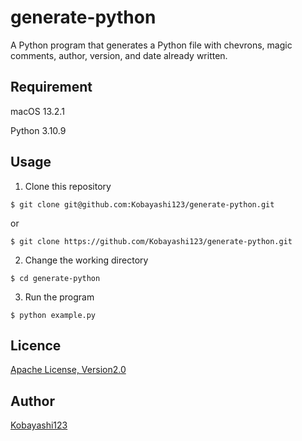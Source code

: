 # generate-python

A Python program that generates a Python file with chevrons, magic comments, author, version, and date already written.

## Requirement

macOS 13.2.1

Python 3.10.9

## Usage

1. Clone this repository

```
$ git clone git@github.com:Kobayashi123/generate-python.git
```
or
```
$ git clone https://github.com/Kobayashi123/generate-python.git
```

2. Change the working directory

```
$ cd generate-python
```

3. Run the program

```
$ python example.py
```

## Licence

[Apache License, Version2.0](https://github.com/Kobayashi123/generate-python/blob/main/LICENSE)

## Author

[Kobayashi123](https://github.com/Kobayashi123)
